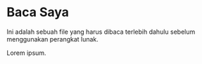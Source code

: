 # Baca Saya

Ini adalah sebuah file yang harus dibaca terlebih dahulu sebelum menggunakan perangkat lunak.

Lorem ipsum.
